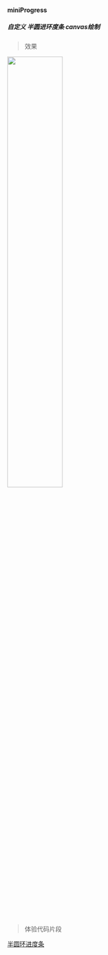 #### miniProgress
##### 自定义  半圆进环度条  canvas绘制



>效果

<img src="http://qiniu.xueshiming.cn/%E5%8D%8A%E5%9C%86%E8%BF%9B%E5%BA%A6%E6%9D%A1.jpg" width="50%" height="50%">

>体验代码片段

[半圆环进度条](https://developers.weixin.qq.com/s/Jmlz01mq7v94)
